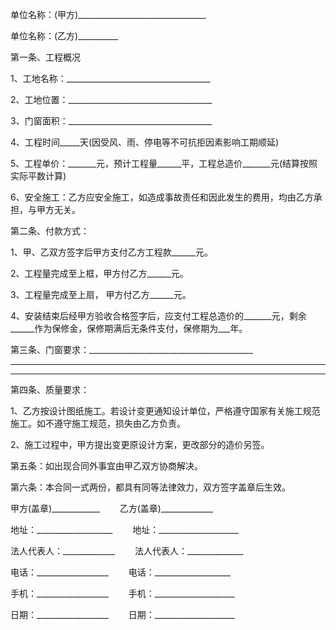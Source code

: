 
 


单位名称：(甲方)________________________________


单位名称：(乙方)__________


第一条、工程概况


1、工地名称：____________________________________


2、工地位置：____________________________________


3、门窗面积：____________________________________


4、工程时间_____天(因受风、雨、停电等不可抗拒因素影响工期顺延)


5、工程单价：_______元，预计工程量______平，工程总造价_______元(结算按照实际平数计算)


6、安全施工：乙方应安全施工，如造成事故责任和因此发生的费用，均由乙方承担，与甲方无关。


第二条、付款方式：


1、甲、乙双方签字后甲方支付乙方工程款______元。


2、工程量完成至上框，甲方付乙方______元。


3、工程量完成至上扇， 甲方付乙方______元。


4、安装结束后经甲方验收合格签字后，应支付工程总造价的_______元，剩余______作为保修金，保修期满后无条件支付，保修期为___年。


第三条、门窗要求：_________________________________________


___________________________________________________________


___________________________________________________________


第四条、质量要求：


1、乙方按设计图纸施工。若设计变更通知设计单位，严格遵守国家有关施工规范施工。如不遵守施工规范，损失由乙方负责。


2、施工过程中，甲方提出变更原设计方案，更改部分的造价另签。


第五条：如出现合同外事宜由甲乙双方协商解决。


第六条：本合同一式两份，都具有同等法律效力，双方签字盖章后生效。


甲方(盖章)____________ 　　乙方(盖章)_____________


地址：___________________　　 地址：____________________


法人代表人：_____________ 　　法人代表人：______________


电话：__________________ 　　电话：___________________


手机：__________________ 　　手机：____________________


日期：__________________ 　　日期：____________________
 


 

 
 
 
 
 
  


  
 

  


  


  
 
 
 
 

